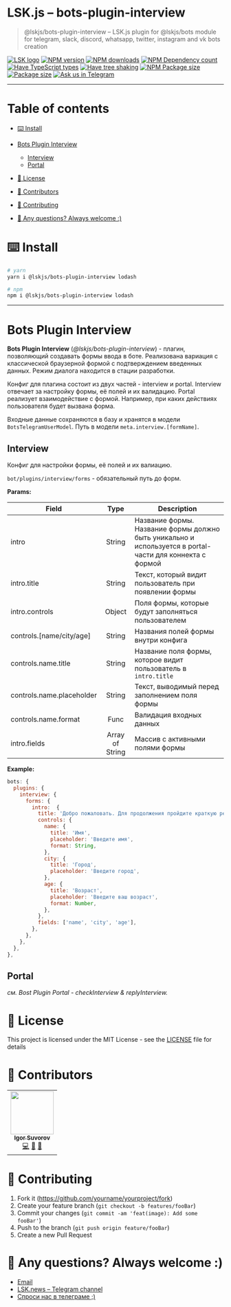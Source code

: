 # LSK.js – bots-plugin-interview

> @lskjs/bots-plugin-interview – LSK.js plugin for @lskjs/bots module for telegram, slack, discord, whatsapp, twitter, instagram and vk bots creation

[![LSK logo](https://badgen.net/badge/icon/MADE%20BY%20LSK?icon=zeit\&label\&color=red\&labelColor=red)](https://github.com/lskjs)
[![NPM version](https://badgen.net/npm/v/@lskjs/bots-plugin-interview)](https://www.npmjs.com/package/@lskjs/bots-plugin-interview)
[![NPM downloads](https://badgen.net/npm/dt/@lskjs/bots-plugin-interview)](https://www.npmjs.com/package/@lskjs/bots-plugin-interview)
[![NPM Dependency count](https://badgen.net/bundlephobia/dependency-count/@lskjs/bots-plugin-interview)](https://bundlephobia.com/result?p=@lskjs/bots-plugin-interview)
[![Have TypeScript types](https://badgen.net/npm/types/@lskjs/bots-plugin-interview)](https://www.npmjs.com/package/@lskjs/bots-plugin-interview)
[![Have tree shaking](https://badgen.net/bundlephobia/tree-shaking/@lskjs/bots-plugin-interview)](https://bundlephobia.com/result?p=@lskjs/bots-plugin-interview)
[![NPM Package size](https://badgen.net/bundlephobia/minzip/@lskjs/bots-plugin-interview)](https://bundlephobia.com/result?p=@lskjs/bots-plugin-interview)
[![Package size](https://badgen.net//github/license/lskjs/lskjs)](https://github.com/lskjs/lskjs/blob/master/LICENSE)
[![Ask us in Telegram](https://img.shields.io/badge/Ask%20us%20in-Telegram-brightblue.svg)](https://t.me/lskjschat)

<!-- template file="scripts/templates/preview.md" start -->

<!-- template end -->

***

<!-- # 📒 Table of contents  -->

# Table of contents

*   [⌨️ Install](#️-install)

*   [Bots Plugin Interview](#bots-plugin-interview)

    *   [Interview](#interview)
    *   [Portal](#portal)

*   [📖 License](#-license)

*   [👥 Contributors](#-contributors)

*   [👏 Contributing](#-contributing)

*   [📮 Any questions? Always welcome :)](#-any-questions-always-welcome-)

# ⌨️ Install

```sh
# yarn
yarn i @lskjs/bots-plugin-interview lodash

# npm
npm i @lskjs/bots-plugin-interview lodash
```

***

# Bots Plugin Interview

**Bots Plugin Interview** (*@lskjs/bots-plugin-interview*) - плагин, позволяющий создавать формы ввода в боте. Реализована вариация с классической браузерной формой с подтверждением введенных данных. Режим диалога находится в стации разработки.

Конфиг для плагина состоит из двух частей - interview и portal. Interview отвечает за настройку формы, её полей и их валидацию. Portal реализует взаимодействие с формой. Например, при каких действиях пользователя будет вызвана форма.

Входные данные сохраняются в базу и хранятся в модели `BotsTelegramUserModel`. Путь в модели  `meta.interview.[formName]`.

## Interview

Конфиг для настройки формы, её полей и их валиацию.

`bot/plugins/interview/forms` - обязательный путь до форм.

**Params:**

| Field | Type | Description |
| ------ | :------: | ------ |
| intro | String | Название формы. Название формы должно быть уникально и используется в portal-части для коннекта с формой |
| intro.title |  String | Текст, который видит пользователь при появлении формы |
| intro.controls | Object | Поля формы, которые будут заполняться пользователем |
| controls.\[name/city/age] | String | Названия полей формы внутри конфига |
| controls.name.title | String | Название поля формы, которое видит пользователь в `intro.title` |
| controls.name.placeholder | String | Текст, выводимый перед заполнением поля формы |
| controls.name.format | Func | Валидация входных данных |
| intro.fields | Array of String |  Массив с активными полями формы |

**Example:**

```js
bots: {
  plugins: {
    interview: {
      forms: {
        intro:  {
          title: 'Добро пожаловать. Для продолжения пройдите краткую регистрацию!',
          controls: {
            name: {
              title: 'Имя',
              placeholder: 'Введите имя',
              format: String,
            },
            city: {
              title: 'Город',
              placeholder: 'Введите город',
            },
            age: {
              title: 'Возраст',
              placeholder: 'Введите ваш возраст',
              format: Number,
            },
          },
          fields: ['name', 'city', 'age'],
        },
      },
    },
  },
},
```

## Portal

*см. Bost Plugin Portal - checkInterview & replyInterview.*

# 📖 License

This project is licensed under the MIT License - see the [LICENSE](LICENSE) file for details

# 👥 Contributors

<!-- ALL-CONTRIBUTORS-LIST:START - Do not remove or modify this section -->

<!-- prettier-ignore-start -->

<!-- markdownlint-disable -->

<table>
  <tr>
    <td align="center"><a href="https://isuvorov.com"><img src="https://avatars2.githubusercontent.com/u/1056977?v=4?s=100" width="100px;" alt=""/><br /><sub><b>Igor Suvorov</b></sub></a><br /><a href="lskjs/lskjs///commits?author=isuvorov" title="Code">💻</a> <a href="#design-isuvorov" title="Design">🎨</a> <a href="#ideas-isuvorov" title="Ideas, Planning, & Feedback">🤔</a></td>
  </tr>
</table>
<!-- markdownlint-restore -->
<!-- prettier-ignore-end -->
<!-- ALL-CONTRIBUTORS-LIST:END -->

# 👏 Contributing

1.  Fork it (<https://github.com/yourname/yourproject/fork>)
2.  Create your feature branch (`git checkout -b features/fooBar`)
3.  Commit your changes (`git commit -am 'feat(image): Add some fooBar'`)
4.  Push to the branch (`git push origin feature/fooBar`)
5.  Create a new Pull Request

# 📮 Any questions? Always welcome :)

*   [Email](mailto:hi@isuvorov.com)
*   [LSK.news – Telegram channel](https://t.me/lskjs)
*   [Спроси нас в телеграме ;)](https://t.me/lskjschat)
